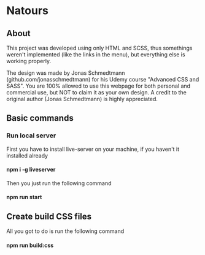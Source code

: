 # Natours

## About

This project was developed using only HTML and SCSS, thus somethings weren't implemented (like the links in the menu), but everything else is working properly.

The design was made by Jonas Schmedtmann (github.com/jonasschmedtmann) for his Udemy course "Advanced CSS and SASS". You are 100% allowed to use this webpage for both personal and commercial use, but NOT to claim it as your own design. A credit to the original author (Jonas Schmedtmann) is highly appreciated.

## Basic commands


### Run local server

First you have to install live-server on your machine, if you haven't it installed already

#### npm i -g liveserver

Then you just run the following command

#### npm run start

## Create build CSS files

All you got to do is run the following command

#### npm run build:css
